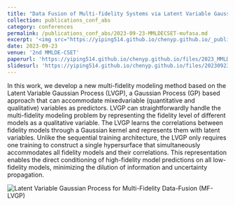 ```yaml
---
title: "Data Fusion of Multi-fidelity Systems via Latent Variable Gaussian Process for Active Learning Applications"
collection: publications_conf_abs
category: conferences
permalink: /publications_conf_abs/2023-09-23-MMLDECSET-mufasa.md
excerpt: '<img src="https://yiping514.github.io/chenyp.github.io/_publications_conf_abs/MFLVGP.png">'
date: 2023-09-23
venue: '2nd MMLDE-CSET'
paperurl: 'https://yiping514.github.io/chenyp.github.io/files/2023_MMLDE-CSET_abstract.pdf'
slidesurl: 'https://yiping514.github.io/chenyp.github.io/files/20230923_MMLDE_CSET_Data Fusion of Multi-Fidelity Systems via Latent Variable Gaussian Process for Active Learning_upload.pdf'
---
```


In this work, we develop a new multi-fidelity modeling method based on the Latent Variable Gaussian Process (LVGP), a Gaussian Process (GP) based approach that can accommodate mixedvariable (quantitative and qualitative) variables as predictors. LVGP can straightforwardly handle the multi-fidelity modeling problem by representing the fidelity level of different models as a qualitative variable. The LVGP learns the correlations between fidelity models through a Gaussian kernel and represents them with latent variables. Unlike the sequential training architecture, the LVGP only requires one training to construct a single hypersurface that simultaneously accommodates all fidelity models and their correlations. This representation enables the direct conditioning of high-fidelity model predictions on all low-fidelity models, minimizing the dilution of information and uncertainty propagation.

<img src="https://yiping514.github.io/chenyp.github.io/_publications_conf_abs/MFLVGP.png" alt="Latent Variable Gaussian Process for Multi-Fidelity Data-Fusion (MF-LVGP)">